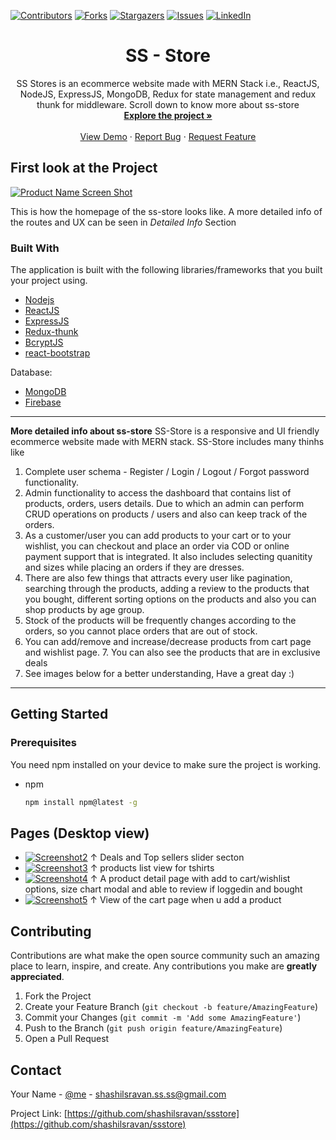 [![Contributors][contributors-shield]][contributors-url]
[![Forks][forks-shield]][forks-url]
[![Stargazers][stars-shield]][stars-url]
[![Issues][issues-shield]][issues-url]
[![LinkedIn][linkedin-shield]][linkedin-url]

<p align="center">
  <h1 align="center">SS - Store</h1>

  <p align="center">
    SS Stores is an ecommerce website made with MERN Stack i.e., ReactJS, NodeJS, ExpressJS, MongoDB, Redux for state management and redux thunk for middleware. Scroll down to know more about ss-store
    <br />
    <a href="https://github.com/shashilsravan/ssstore"><strong>Explore the project »</strong></a>
    <br />
    <br />
    <a href="#">View Demo</a>
    ·
    <a href="https://github.com/shashilsravan/ssstore/issues">Report Bug</a>
    ·
    <a href="https://github.com/shashilsravan/ssstore/issues">Request Feature</a>
  </p>
</p>


## First look at the Project

[![Product Name Screen Shot][screenshot1]](https://github.com/shashilsravan/ssstore)


This is how the homepage of the ss-store looks like. A more detailed info of the routes and UX can be seen in *Detailed Info* Section


### Built With

The application is built with the following libraries/frameworks that you built your project using.
* [Nodejs](https://nodejs.org/en/)
* [ReactJS](https://reactjs.org/)
* [ExpressJS](https://expressjs.com/)
* [Redux-thunk](https://github.com/reduxjs/redux-thunk)
* [BcryptJS](https://www.npmjs.com/package/bcryptjs)
* [react-bootstrap](https://react-bootstrap.github.io/)

Database:
* [MongoDB](https://www.mongodb.com/)
* [Firebase](https://console.firebase.google.com/)

<hr />

**More detailed info about ss-store**
SS-Store is a responsive and UI friendly ecommerce website made with MERN stack.
SS-Store includes many thinhs like
1. Complete user schema - Register / Login / Logout / Forgot password functionality.
2. Admin functionality to access the dashboard that contains list of products, orders, users details. Due to which an admin can perform CRUD operations on products / users and also can keep track of the orders.
3. As a customer/user you can add products to your cart or to your wishlist, you can checkout and place an order via COD or online payment support that is integrated. It also includes selecting quanitity and sizes while placing an orders if they are dresses.
4. There are also few things that attracts every user like pagination, searching through the products, adding a review to the products that you bought, different sorting options on the products and also you can shop products by age group. 
5. Stock of the products will be frequently changes according to the orders, so you cannot place orders that are out of stock.
6. You can add/remove and increase/decrease products from cart page and wishlist page. 7. You can also see the products that are in exclusive deals
7. See images below for a better understanding, Have a great day :)

<hr />

## Getting Started

### Prerequisites

You need npm installed on your device to make sure the project is working.
* npm
  ```sh
  npm install npm@latest -g
  ```
  

## Pages (Desktop view)
* [![Screenshot2][screenshot2]](https://github.com/shashilsravan/ssstore)
↑ Deals and Top sellers slider secton
* [![Screenshot3][screenshot3]](https://github.com/shashilsravan/ssstore)
↑ products list view for tshirts
* [![Screenshot4][screenshot4]](https://github.com/shashilsravan/ssstore)
↑ A product detail page with add to cart/wishlist options, size chart modal and able to review if loggedin and bought
* [![Screenshot5][screenshot5]](https://github.com/shashilsravan/ssstore)
↑ View of the cart page when u add a product



## Contributing

Contributions are what make the open source community such an amazing place to learn, inspire, and create. Any contributions you make are **greatly appreciated**.

1. Fork the Project
2. Create your Feature Branch (`git checkout -b feature/AmazingFeature`)
3. Commit your Changes (`git commit -m 'Add some AmazingFeature'`)
4. Push to the Branch (`git push origin feature/AmazingFeature`)
5. Open a Pull Request



<!-- CONTACT -->
## Contact

Your Name - [@me](https://twitter.com/shashilSravan45) - shashilsravan.ss.ss@gmail.com

Project Link: [https://github.com/shashilsravan/ssstore](https://github.com/shashilsravan/ssstore)




[contributors-shield]: https://img.shields.io/github/contributors/shashilsravan/ssstore.svg?style=for-the-badge
[contributors-url]: https://github.com/shashilsravan/ssstore/graphs/contributors
[forks-shield]: https://img.shields.io/github/forks/shashilsravan/ssstore.svg?style=for-the-badge
[forks-url]: https://github.com/shashilsravan/ssstore/network/members
[stars-shield]: https://img.shields.io/github/stars/shashilsravan/ssstore.svg?style=for-the-badge
[stars-url]: https://github.com/shashilsravan/ssstore/stargazers
[issues-shield]: https://img.shields.io/github/issues/shashilsravan/ssstore.svg?style=for-the-badge
[issues-url]: https://github.com/shashilsravan/ssstore/issues
[license-shield]: https://img.shields.io/github/license/othneildrew/Best-README-Template.svg?style=for-the-badge
[license-url]: https://github.com/shashilsravan/ssstore
[linkedin-shield]: https://img.shields.io/badge/-LinkedIn-black.svg?style=for-the-badge&logo=linkedin&colorB=555
[linkedin-url]: https://www.linkedin.com/in/shashil-sravan-a5b201191/
[screenshot1]: images/screenshot1.png
[screenshot2]: images/screenshot2.png
[screenshot3]: images/screenshot3.png
[screenshot4]: images/screenshot4.png
[screenshot5]: images/screenshot5.png
